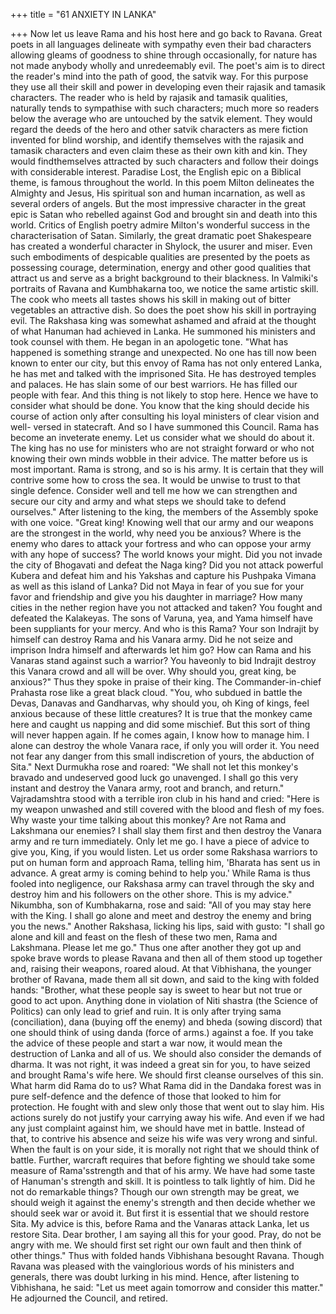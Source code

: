 +++
title = "61 ANXIETY IN LANKA"

+++
Now let us leave Rama and his host
here and go back to Ravana. Great poets
in all languages delineate with sympathy
even their bad characters allowing gleams
of goodness to shine through occasionally,
for nature has not made anybody wholly
and unredeemably evil.
The poet's aim is to direct the reader's
mind into the path of good, the satvik
way. For this purpose they use all their
skill and power in developing even their
rajasik and tamasik characters.
The reader who is held by rajasik and
tamasik qualities, naturally tends to
sympathise with such characters; much
more so readers below the average who
are untouched by the satvik element.
They would regard the deeds of the
hero and other satvik characters as mere
fiction invented for blind worship, and
identify themselves with the rajasik and
tamasik characters and even claim these
as their own kith and kin. They would findthemselves attracted by such characters
and follow their doings with considerable
interest.
Paradise Lost, the English epic on a
Biblical theme, is famous throughout the
world. In this poem Milton delineates the
Almighty and Jesus, His spiritual son and
human incarnation, as well as several
orders of angels. But the most impressive
character in the great epic is Satan who
rebelled against God and brought sin and
death into this world.
Critics of English poetry admire
Milton's wonderful success in the
characterisation of Satan. Similarly, the
great dramatic poet Shakespeare has
created a wonderful character in Shylock,
the usurer and miser. Even such
embodiments of despicable qualities are
presented by the poets as possessing
courage, determination, energy and other
good qualities that attract us and serve as
a bright background to their blackness.
In Valmiki's portraits of Ravana and
Kumbhakarna too, we notice the same
artistic skill. The cook who meets all
tastes shows his skill in making out of
bitter vegetables an attractive dish. So
does the poet show his skill in portraying
evil.
The Rakshasa king was somewhat
ashamed and afraid at the thought of what
Hanuman had achieved in Lanka. He
summoned his ministers and took counsel
with them.
He began in an apologetic tone. "What
has happened is something strange and
unexpected. No one has till now been
known to enter our city, but this envoy of
Rama has not only entered Lanka, he has
met and talked with the imprisoned Sita.
He has destroyed temples and palaces. He
has slain some of our best warriors. He
has filled our people with fear. And this
thing is not likely to stop here. Hence we
have to consider what should be done.
You know that the king should decide his
course of action only after consulting his
loyal ministers of clear vision and well-
versed in statecraft. And so I have
summoned this Council. Rama has
become an inveterate enemy. Let us
consider what we should do about it. The
king has no use for ministers who are not
straight forward or who not knowing their
own minds wobble in their advice. The
matter before us is most important. Rama
is strong, and so is his army. It is certain
that they will contrive some how to cross
the sea. It would be unwise to trust to that
single defence. Consider well and tell me
how we can strengthen and secure our city
and army and what steps we should take
to defend ourselves."
After listening to the king, the
members of the Assembly spoke with one
voice.
"Great king! Knowing well that our
army and our weapons are the strongest in
the world, why need you be anxious?
Where is the enemy who dares to attack
your fortress and who can oppose your
army with any hope of success? The
world knows your might. Did you not
invade the city of Bhogavati and defeat
the Naga king? Did you not attack
powerful Kubera and defeat him and his
Yakshas and capture his Pushpaka
Vimana as well as this island of Lanka?
Did not Maya in fear of you sue for your
favor and friendship and give you his
daughter in marriage? How many cities in
the nether region have you not attacked
and taken? You fought and defeated the
Kalakeyas. The sons of Varuna, yea, and
Yama himself have been suppliants for
your mercy. And who is this Rama? Your
son Indrajit by himself can destroy Rama
and his Vanara army. Did he not seize and
imprison Indra himself and afterwards let
him go? How can Rama and his Vanaras
stand against such a warrior? You haveonly to bid Indrajit destroy this Vanara
crowd and all will be over. Why should
you, great king, be anxious?"
Thus they spoke in praise of their king.
The Commander-in-chief Prahasta rose
like a great black cloud. "You, who
subdued in battle the Devas, Danavas and
Gandharvas, why should you, oh King of
kings, feel anxious because of these little
creatures? It is true that the monkey came
here and caught us napping and did some
mischief. But this sort of thing will never
happen again. If he comes again, I know
how to manage him. I alone can destroy
the whole Vanara race, if only you will
order it. You need not fear any danger
from this small indiscretion of yours, the
abduction of Sita."
Next Durmukha rose and roared: "We
shall not let this monkey's bravado and
undeserved good luck go unavenged. I
shall go this very instant and destroy the
Vanara army, root and branch, and
return."
Vajradamshtra stood with a terrible
iron club in his hand and cried: "Here is
my weapon unwashed and still covered
with the blood and flesh of my foes. Why
waste your time talking about this
monkey? Are not Rama and Lakshmana
our enemies? I shall slay them first and
then destroy the Vanara army and re turn
immediately. Only let me go. I have a
piece of advice to give you, King, if you
would listen. Let us order some Rakshasa
warriors to put on human form and
approach Rama, telling him, 'Bharata has
sent us in advance. A great army is
coming behind to help you.' While Rama
is thus fooled into negligence, our
Rakshasa army can travel through the sky
and destroy him and his followers on the
other shore. This is my advice."
Nikumbha, son of Kumbhakarna, rose
and said: "All of you may stay here with
the King. I shall go alone and meet and
destroy the enemy and bring you the
news."
Another Rakshasa, licking his lips, said
with gusto: "I shall go alone and kill and
feast on the flesh of these two men, Rama
and Lakshmana. Please let me go."
Thus one after another they got up and
spoke brave words to please Ravana and
then all of them stood up together and,
raising their weapons, roared aloud.
At that Vibhishana, the younger
brother of Ravana, made them all sit
down, and said to the king with folded
hands:
"Brother, what these people say is
sweet to hear but not true or good to act
upon. Anything done in violation of Niti
shastra (the Science of Politics) can only
lead to grief and ruin. It is only after
trying sama (conciliation), dana (buying
off the enemy) and bheda (sowing
discord) that one should think of using
danda (force of arms.) against a foe. If
you take the advice of these people and
start a war now, it would mean the
destruction of Lanka and all of us. We
should also consider the demands of
dharma. It was not right, it was indeed a
great sin for you, to have seized and
brought Rama's wife here. We should first
cleanse ourselves of this sin. What harm
did Rama do to us? What Rama did in the
Dandaka forest was in pure self-defence
and the defence of those that looked to
him for protection. He fought with and
slew only those that went out to slay him.
His actions surely do not justify your
carrying away his wife. And even if we
had any just complaint against him, we
should have met in battle. Instead of that,
to contrive his absence and seize his wife
was very wrong and sinful. When the fault
is on your side, it is morally not right that
we should think of battle. Further,
warcraft requires that before fighting we
should take some measure of Rama'sstrength and that of his army. We have
had some taste of Hanuman's strength and
skill. It is pointless to talk lightly of him.
Did he not do remarkable things? Though
our own strength may be great, we should
weigh it against the enemy's strength and
then decide whether we should seek war
or avoid it. But first it is essential that we
should restore Sita. My advice is this,
before Rama and the Vanaras attack
Lanka, let us restore Sita. Dear brother, I
am saying all this for your good. Pray, do
not be angry with me. We should first set
right our own fault and then think of other
things."
Thus with folded hands Vibhishana
besought Ravana.
Though Ravana was pleased with the
vainglorious words of his ministers and
generals, there was doubt lurking in his
mind.
Hence, after listening to
Vibhishana, he said: "Let us meet again
tomorrow and consider this matter."
He adjourned the Council, and retired.